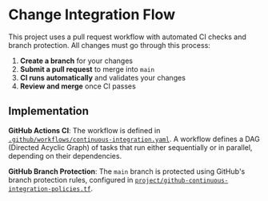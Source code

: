 # Change Integration Flow

This project uses a pull request workflow with automated CI checks and branch protection. All changes must go through this process:

1. **Create a branch** for your changes
2. **Submit a pull request** to merge into `main`
3. **CI runs automatically** and validates your changes
4. **Review and merge** once CI passes

## Implementation

**GitHub Actions CI**: The workflow is defined in [`.github/workflows/continuous-integration.yaml`](../.github/workflows/continuous-integration.yaml). A workflow defines a DAG (Directed Acyclic Graph) of tasks that run either sequentially or in parallel, depending on their dependencies.

**GitHub Branch Protection**: The `main` branch is protected using GitHub's branch protection rules, configured in [`project/github-continuous-integration-policies.tf`](../project/github-continuous-integration-policies.tf).
